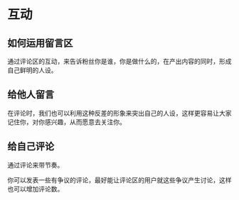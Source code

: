 # 互动

## 如何运用留言区

通过评论区的互动，来告诉粉丝你是谁，你是做什么的，在产出内容的同时，形成自己鲜明的人设。

## 给他人留言  

在评论时，我们也可以利用这种反差的形象来突出自己的人设，这样更容易让大家记住你，对你感兴趣，从而愿意去关注你。  

## 给自己评论

通过评论来带节奏。  

你可以发表一些有争议的评论，最好能让评论区的用户就这些争议产生讨论，这样也可以增加评论数。